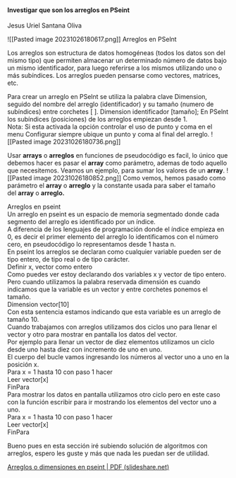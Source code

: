 #### Investigar que son los arreglos en PSeint
Jesus Uriel Santana Oliva

![[Pasted image 20231026180617.png]]
Arreglos en PSelnt

Los arreglos son estructura de datos homogéneas (todos los datos son del mismo tipo) que
permiten almacenar un determinado número de datos bajo un mismo identificador, para luego
referirse a los mismos utilizando uno o más subíndices. Los arreglos pueden pensarse como
vectores, matrices, etc.

Para crear un arreglo en PSelnt se utiliza la palabra clave Dimension, seguido del nombre del
arreglo (identificador) y su tamaño (numero de subíndices) entre corchetes [ ].
Dimension identificador [tamaño];
	En PSelnt los subíndices (posiciones) de los arreglos empiezan desde 1.  
Nota:
Si esta activada la opción controlar el uso de punto y coma en el menu Configurar siempre
ubique un punto y coma al final del arreglo.
![[Pasted image 20231026180736.png]]

Usar **arrays** o **arreglos** en funciones de pseudocódigo es facil, lo único que debemos hacer es pasar el **array** como parámetro, ademas de todo aquello que necesitemos. Veamos un ejemplo, para sumar los valores de un **array**.
![[Pasted image 20231026180852.png]]
Como vemos, hemos pasado como parámetro el **array** o **arreglo** y la constante usada para saber el tamaño del **array** o **arreglo.**

Arreglos en pseint  
Un arreglo en pseint es un espacio de memoria segmentado donde cada segmento del arreglo es identificado por un índice.  
A diferencia de los lenguajes de programación donde el índice empieza en 0, es decir el primer elemento del arreglo lo identificamos con el número cero, en pseudocódigo lo representamos desde 1 hasta n.  
En pseint los arreglos se declaran como cualquier variable pueden ser de tipo entero, de tipo real o de tipo carácter.  
Definir x, vector como entero  
Como puedes ver estoy declarando dos variables x y vector de tipo entero.  
Pero cuando utilizamos la palabra reservada dimensión es cuando indicamos que la variable es un vector y entre corchetes ponemos el tamaño.  
Dimension vector[10]  
Con esta sentencia estamos indicando que esta variable es un arreglo de tamaño 10.  
Cuando trabajamos con arreglos utilizamos dos ciclos uno para llenar el vector y otro para mostrar en pantalla los datos del vector.  
Por ejemplo para llenar un vector de diez elementos utilizamos un ciclo desde uno hasta diez con incremento de uno en uno.  
El cuerpo del bucle vamos ingresando los números al vector uno a uno en la posición x.  
Para x = 1 hasta 10 con paso 1 hacer  
Leer vector[x]  
FinPara  
Para mostrar los datos en pantalla utilizamos otro ciclo pero en este caso con la función escribir para ir mostrando los elementos del vector uno a uno.  
Para x = 1 hasta 10 con paso 1 hacer  
Leer vector[x]  
FinPara  

Bueno pues en esta sección iré subiendo solución de algoritmos con arreglos, espero les guste y más que nada les puedan ser de utilidad.

[Arreglos o dimensiones en pseint | PDF (slideshare.net)](https://es.slideshare.net/augustosenorth/arreglos-o-dimensiones-en-pseint)

